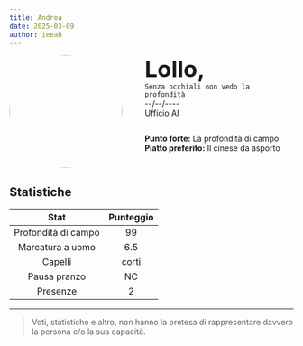 ```yaml
---
title: Andrea
date: 2025-03-09
author: ieeah
---
```


<div class="player-header" style="display: flex;">
  <div class="player-avatar" style="margin-inline-end: 40px;">
    <img src="https://robohash.org/lowlow" width="200px" height="200px" style="border-radius: 50%; aspect-ratio: 1; border: 15px solid #var(--accent); object-fit: contain; object-position: center;" />
  </div>
  <div class="player-info">
    <p class="player-name" style="margin-block: 0; font-size: 2.5rem; font-weight: bold; display: inline-block;" id="player-name">Lollo,</p>
    <code style="display: inline-block;">Senza occhiali non vedo la profondità</code>
    <p class="player-age" style="margin-block: 0;">--/--/----</p>
    <p class="player-office" style="margin-block: 0;">Ufficio AI</p>
    <div class="player-specials" style="margin-block: 1.75rem 0;">
      <p class="player-office" style="margin-block: 0;">
        <span style="font-weight: bold">Punto forte:</span>
        <span style="">La profondità di campo</span>
      </p>
      <p class="player-office" style="margin-block: 0;">
        <span style="font-weight: bold">Piatto preferito:</span>
        <span style="">Il cinese da asporto</span>
      </p>
    </div>
  </div>
</div>

## Statistiche

|         Stat         | Punteggio |
|:--------------------:|:---------:|
| Profondità di campo  |    99     |
|  Marcatura a uomo    |    6.5    |
|        Capelli       |    corti  |
|     Pausa pranzo     |    NC     |
|       Presenze       |     2     |

---

> Voti, statistiche e altro, non hanno la pretesa di rappresentare davvero la persona e/o la sua capacità.
